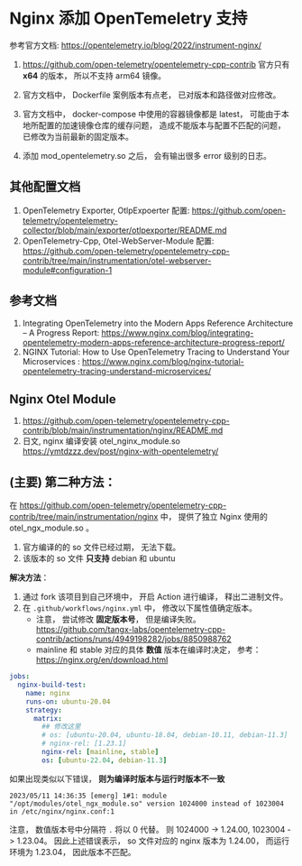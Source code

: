 # Nginx 添加 OpenTemeletry 支持

参考官方文档: https://opentelemetry.io/blog/2022/instrument-nginx/

1. https://github.com/open-telemetry/opentelemetry-cpp-contrib 官方只有 **x64** 的版本， 所以不支持 arm64 镜像。
2. 官方文档中， Dockerfile 案例版本有点老， 已对版本和路径做对应修改。
3. 官方文档中， docker-compose 中使用的容器镜像都是 latest， 可能由于本地所配置的加速镜像仓库的缓存问题， 造成不能版本与配置不匹配的问题， 已修改为当前最新的固定版本。

4. 添加 mod_opentelemetry.so 之后， 会有输出很多 error 级别的日志。



## 其他配置文档

1. OpenTelemetry Exporter, OtlpExpoerter 配置: https://github.com/open-telemetry/opentelemetry-collector/blob/main/exporter/otlpexporter/README.md
2. OpenTelemetry-Cpp, Otel-WebServer-Module 配置: https://github.com/open-telemetry/opentelemetry-cpp-contrib/tree/main/instrumentation/otel-webserver-module#configuration-1

## 参考文档

1. Integrating OpenTelemetry into the Modern Apps Reference Architecture – A Progress Report: https://www.nginx.com/blog/integrating-opentelemetry-modern-apps-reference-architecture-progress-report/
2. NGINX Tutorial: How to Use OpenTelemetry Tracing to Understand Your Microservices
: https://www.nginx.com/blog/nginx-tutorial-opentelemetry-tracing-understand-microservices/


## Nginx Otel Module

1. https://github.com/open-telemetry/opentelemetry-cpp-contrib/blob/main/instrumentation/nginx/README.md
2. 日文, nginx 编译安装 otel_nginx_module.so https://ymtdzzz.dev/post/nginx-with-opentelemetry/

## (主要) 第二种方法：

在 https://github.com/open-telemetry/opentelemetry-cpp-contrib/tree/main/instrumentation/nginx 中， 提供了独立 Nginx 使用的 otel_ngx_module.so 。

1. 官方编译的的 so 文件已经过期， 无法下载。 
2. 该版本的 so 文件 **只支持** debian 和 ubuntu

**解决方法**：

1. 通过 fork 该项目到自己环境中， 开启 Action 进行编译， 释出二进制文件。
2. 在 `.github/workflows/nginx.yml` 中， 修改以下属性值确定版本。
    + 注意， 尝试修改 **固定版本号**， 但是编译失败。 https://github.com/tangx-labs/opentelemetry-cpp-contrib/actions/runs/4949198282/jobs/8850988762
    + mainline 和 stable 对应的具体 **数值** 版本在编译时决定， 参考： https://nginx.org/en/download.html

```yaml
jobs:
  nginx-build-test:
    name: nginx
    runs-on: ubuntu-20.04
    strategy:
      matrix:
        ## 修改这里
        # os: [ubuntu-20.04, ubuntu-18.04, debian-10.11, debian-11.3]
        # nginx-rel: [1.23.1]
        nginx-rel: [mainline, stable]
        os: [ubuntu-22.04, debian-11.3]
```

如果出现类似以下错误， **则为编译时版本与运行时版本不一致**

```log
2023/05/11 14:36:35 [emerg] 1#1: module "/opt/modules/otel_ngx_module.so" version 1024000 instead of 1023004 in /etc/nginx/nginx.conf:1
```

注意， 数值版本号中分隔符 `.` 将以 0 代替。  则 1024000 -> 1.24.00, 1023004 -> 1.23.04。 因此上述错误表示， so 文件对应的 nginx 版本为 1.24.00， 而运行环境为 1.23.04， 因此版本不匹配。




